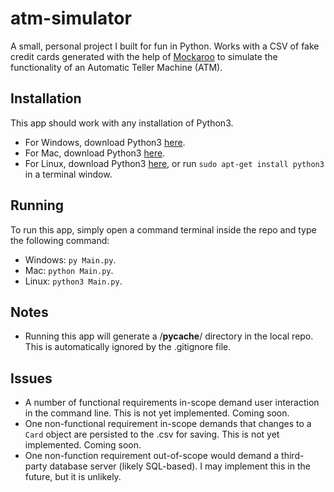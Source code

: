 # atm-simulator

A small, personal project I built for fun in Python. Works with a CSV of fake credit cards generated with the help of [Mockaroo](https://www.mockaroo.com/) to simulate the functionality of an Automatic Teller Machine (ATM).

## Installation
This app should work with any installation of Python3.
- For Windows, download Python3 [here](https://www.python.org/downloads/windows/).
- For Mac, download Python3 [here](https://www.python.org/downloads/macos/).
- For Linux, download Python3 [here](https://www.python.org/downloads/source/), or run `sudo apt-get install python3` in a terminal window.

## Running
To run this app, simply open a command terminal inside the repo and type the following command: 
- Windows: `py Main.py`.
- Mac: `python Main.py`.
- Linux: `python3 Main.py`.

## Notes
- Running this app will generate a /__pycache__/ directory in the local repo. This is automatically ignored by the .gitignore file.

## Issues
- A number of functional requirements in-scope demand user interaction in the command line. This is not yet implemented. Coming soon.
- One non-functional requirement in-scope demands that changes to a `Card` object are persisted to the .csv for saving. This is not yet implemented. Coming soon.
- One non-function requirement out-of-scope would demand a third-party database server (likely SQL-based). I may implement this in the future, but it is unlikely.
